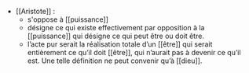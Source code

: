 - [[Aristote]] :
	- s'oppose à [[puissance]]
	- désigne ce qui existe effectivement par opposition à la [[puissance]] qui désigne ce qui peut être ou doit être.
	- l’acte pur serait la réalisation totale d’un [[être]] qui serait entièrement ce qu’il doit [[être]], qui n’aurait pas à devenir ce qu’il est. Une telle définition ne peut convenir qu’à [[dieu]].